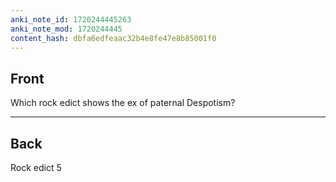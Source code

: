 ```yaml
---
anki_note_id: 1720244445263
anki_note_mod: 1720244445
content_hash: dbfa6edfeaac32b4e8fe47e8b85001f0
---
```


## Front

Which rock edict shows the ex of paternal Despotism?

<hr/>

## Back

Rock edict 5